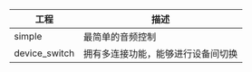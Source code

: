 | 工程          | 描述                               |
| ------------- | ---------------------------------- |
| simple        | 最简单的音频控制                   |
| device_switch | 拥有多连接功能，能够进行设备间切换 |

